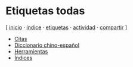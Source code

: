 # Etiquetas todas
[ [inicio](https://github.com/jucardus/jucardus.github.io/blob/main/index.md) · [índice](https://github.com/jucardus/jucardus.github.io/blob/main/indice.md) · [etiquetas](https://github.com/jucardus/jucardus.github.io/blob/main/etiquetas.md) · [actividad](https://github.com/jucardus/jucardus.github.io/blob/main/actividad.md) · [compartir](https://x.com/intent/tweet?text=Etiquetas%20todas%20%E2%80%94%20Índices%0A%0A%E2%86%92%20https://github.com/jucardus/jucardus.github.io/blob/main/etiquetas.md%0A%0A%23etiquetas_jucardus) ]

* [Citas](https://github.com/jucardus/jucardus.github.io/blob/main/c/i/citas.md)
* [Diccionario chino-español](https://github.com/jucardus/jucardus.github.io/blob/main/d/i/diccionario-chino-espanol.md)
* [Herramientas](https://github.com/jucardus/jucardus.github.io/blob/main/h/e/herramientas.md)
* [Índices](https://github.com/jucardus/jucardus.github.io/blob/main/i/n/indices.md)

